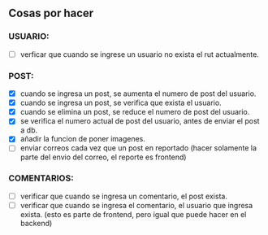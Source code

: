 ## **Cosas por hacer**

### USUARIO:

- [ ] verficar que cuando se ingrese un usuario no exista el rut actualmente.

### POST:

- [x] cuando se ingresa un post, se aumenta el numero de post del usuario.
- [x] cuando se ingresa un post, se verifica que exista el usuario.
- [x] cuando se elimina un post, se reduce el numero de post del usuario.
- [x] se verifica el numero actual de post del usuario, antes de enviar el post a db.
- [x] añadir la funcion de poner imagenes.
- [ ] enviar correos cada vez que un post en reportado (hacer solamente la parte del envio del correo, el reporte es frontend)

### COMENTARIOS:

- [ ] verificar que cuando se ingresa un comentario, el post exista.
- [ ] verificar que cuando se ingresa el comentario, el usuario que ingresa exista. (esto es parte de frontend, pero igual que puede hacer en el backend)

